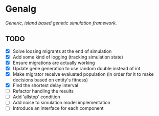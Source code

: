 # Genalg
_Generic, island based genetic simulation framework._

## TODO
- [x] Solve loosing migrants at the end of simulation
- [x] Add some kind of logging (tracking simulation state)
- [x] Ensure migrations are actually working
- [x] Update gene generation to use random double instead of int
- [x] Make migrator receive evaluated population (in order for it to make decisions based on entity's fitness)
- [x] Find the shortest delay interval
- [ ] Refactor handling the results
- [ ] Add 'allstop' condition
- [ ] Add noise to simulation model implementation
- [ ] Introduce an interface for each component